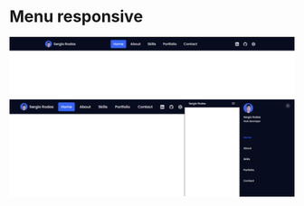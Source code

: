 # Menu responsive   
![Image text](https://github.com/SergioRodas/Menu-Responsive/blob/main/assets/img/Menubar.png)